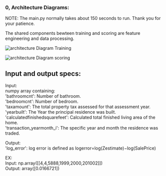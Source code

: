 ### 0, Architecture Diagrams:

NOTE: The main.py normally takes about 150 seconds to run. Thank you for your patience.

The shared components bewteen training and scoring are feature engineering and data processing.

![architecture Diagram Training](https://user-images.githubusercontent.com/56213599/76169583-e406ca80-6136-11ea-99b0-ba9486c31a31.png)

![architecture Diagram scoring](https://user-images.githubusercontent.com/56213599/76169599-04368980-6137-11ea-9210-bc188d53b117.png)

## Input and output specs:<br />
Input: <br />
numpy array containing: <br />
'bathroomcnt': Number of bathroom. <br />
'bedroomcnt': Number of bedroom. <br />
'taxamount': The total property tax assessed for that assessment year. <br />
'yearbuilt': The Year the principal residence was built. <br />
'calculatedfinishedsquarefeet': Calculated total finished living area of the home. <br />
'transaction_yearmonth_i': The specific year and month the residence was traded.  <br />

Output: <br />
'log_error': log error is defined as logerror=log(Zestimate)−log(SalePrice)  <br />

EX: <br />
Input: np.array([[4,4,5888,1999,2000,201002]]) <br />
Output: array([0.0166721])  <br />
